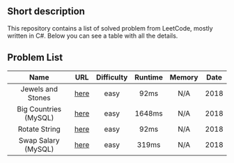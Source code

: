 ## Short description
This repository contains a list of solved problem from LeetCode, mostly written in C#.
Below you can see a table with all the details.

## Problem List
| Name                                            |  URL                                                     | Difficulty | Runtime | Memory | Date   |
|:-----------------------------------------------:|:--------------------------------------------------------:|:----------:|:-------:|:------:|:------:|
| Jewels and Stones                               | [here](https://leetcode.com/problems/jewels-and-stones/) | easy       | 92ms    | N/A    | 2018   |
| Big Countries (MySQL)                           | [here](https://leetcode.com/problems/big-countries)      | easy       | 1648ms  | N/A    | 2018   |
| Rotate String                                   | [here](https://leetcode.com/problems/rotate-string)      | easy       | 92ms    | N/A    | 2018   |
| Swap Salary (MySQL)                             | [here](https://leetcode.com/problems/swap-salary/)       | easy       | 319ms   | N/A    | 2018   |
